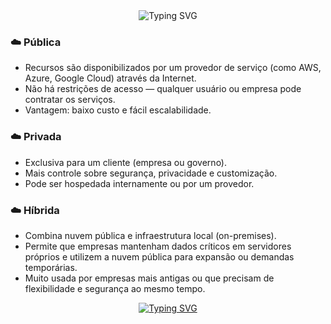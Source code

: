 <div align="center">
  <img src="https://readme-typing-svg.herokuapp.com?color=FFB6C1&size=30&center=true&vCenter=true&width=600&lines=✨+Tipos+de+Nuvem+✨&repeat=true" alt="Typing SVG" />
</div>


### ☁️ Pública

- Recursos são disponibilizados por um provedor de serviço (como AWS, Azure, Google Cloud) através da Internet.
- Não há restrições de acesso — qualquer usuário ou empresa pode contratar os serviços.
- Vantagem: baixo custo e fácil escalabilidade.

### ☁️ Privada

- Exclusiva para um cliente (empresa ou governo).
- Mais controle sobre segurança, privacidade e customização.
- Pode ser hospedada internamente ou por um provedor.

### ☁️ Híbrida

- Combina nuvem pública e infraestrutura local (on-premises).
- Permite que empresas mantenham dados críticos em servidores próprios e utilizem a nuvem pública para expansão ou demandas temporárias.
- Muito usada por empresas mais antigas ou que precisam de flexibilidade e segurança ao mesmo tempo.

<p align="center">
  <a href="https://github.com/samiramedeiros/modules/Início.md">
    <img src="https://readme-typing-svg.herokuapp.com?color=FFB6C1&size=30&center=true&vCenter=true&width=600&lines=✨+Voltar+ao+Início+✨&repeat=true" alt="Typing SVG" />
  </a>
</p>
